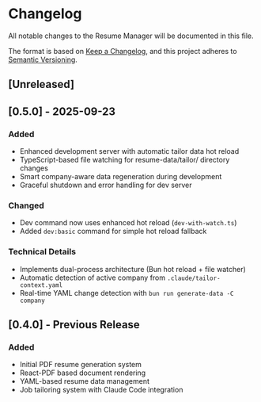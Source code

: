 # Changelog

All notable changes to the Resume Manager will be documented in this file.

The format is based on [Keep a Changelog](https://keepachangelog.com/en/1.0.0/),
and this project adheres to [Semantic Versioning](https://semver.org/spec/v2.0.0.html).

## [Unreleased]

## [0.5.0] - 2025-09-23

### Added
- Enhanced development server with automatic tailor data hot reload
- TypeScript-based file watching for resume-data/tailor/ directory changes
- Smart company-aware data regeneration during development
- Graceful shutdown and error handling for dev server

### Changed
- Dev command now uses enhanced hot reload (`dev-with-watch.ts`)
- Added `dev:basic` command for simple hot reload fallback

### Technical Details
- Implements dual-process architecture (Bun hot reload + file watcher)
- Automatic detection of active company from `.claude/tailor-context.yaml`
- Real-time YAML change detection with `bun run generate-data -C company`

## [0.4.0] - Previous Release
### Added
- Initial PDF resume generation system
- React-PDF based document rendering
- YAML-based resume data management
- Job tailoring system with Claude Code integration